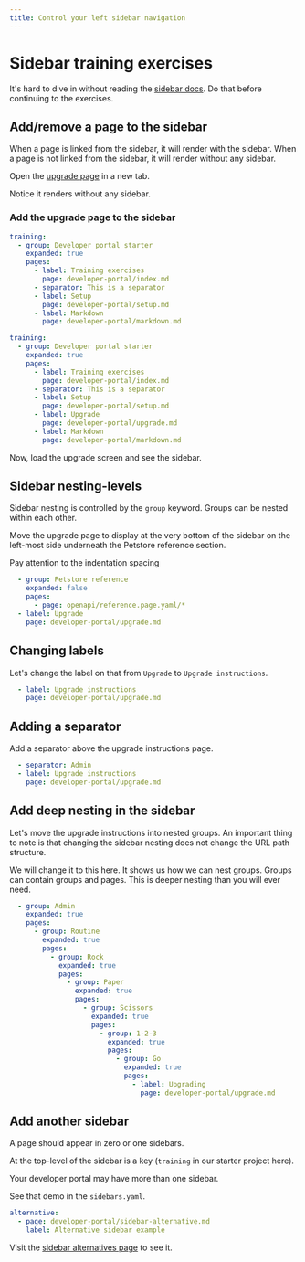 ```yaml
---
title: Control your left sidebar navigation
---
```


# Sidebar training exercises

It's hard to dive in without reading the [sidebar docs](https://docs.redoc.ly/developer-portal/sidebar-nav/).
Do that before continuing to the exercises.


## Add/remove a page to the sidebar

When a page is linked from the sidebar, it will render with the sidebar.
When a page is not linked from the sidebar, it will render without any sidebar.

Open the [upgrade page](upgrade.md) in a new tab.

Notice it renders without any sidebar.

### Add the upgrade page to the sidebar

```yaml Before
training:
  - group: Developer portal starter
    expanded: true
    pages:
      - label: Training exercises
        page: developer-portal/index.md
      - separator: This is a separator
      - label: Setup
        page: developer-portal/setup.md
      - label: Markdown
        page: developer-portal/markdown.md

```

```yaml After
training:
  - group: Developer portal starter
    expanded: true
    pages:
      - label: Training exercises
        page: developer-portal/index.md
      - separator: This is a separator
      - label: Setup
        page: developer-portal/setup.md
      - label: Upgrade
        page: developer-portal/upgrade.md
      - label: Markdown
        page: developer-portal/markdown.md
```

Now, load the upgrade screen and see the sidebar.


## Sidebar nesting-levels

Sidebar nesting is controlled by the `group` keyword.
Groups can be nested within each other.

Move the upgrade page to display at the very bottom of the sidebar on the left-most side underneath the Petstore reference section.

<div class="attention">Pay attention to the indentation spacing</div>

```yaml
  - group: Petstore reference
    expanded: false
    pages:
      - page: openapi/reference.page.yaml/*
  - label: Upgrade
    page: developer-portal/upgrade.md
```

## Changing labels

Let's change the label on that from `Upgrade` to `Upgrade instructions`.

```yaml
  - label: Upgrade instructions
    page: developer-portal/upgrade.md
```

## Adding a separator

Add a separator above the upgrade instructions page.

```yaml
  - separator: Admin
  - label: Upgrade instructions
    page: developer-portal/upgrade.md
```

## Add deep nesting in the sidebar

Let's move the upgrade instructions into nested groups.
An important thing to note is that changing the sidebar nesting does not change the URL path structure.

We will change it to this here.
It shows us how we can nest groups.
Groups can contain groups and pages.
This is deeper nesting than you will ever need.

```yaml
  - group: Admin
    expanded: true
    pages:
      - group: Routine
        expanded: true
        pages:
          - group: Rock
            expanded: true
            pages:
              - group: Paper
                expanded: true
                pages:
                  - group: Scissors
                    expanded: true
                    pages:
                      - group: 1-2-3
                        expanded: true
                        pages:
                          - group: Go
                            expanded: true
                            pages:
                              - label: Upgrading
                                page: developer-portal/upgrade.md
```

## Add another sidebar

A page should appear in zero or one sidebars.

At the top-level of the sidebar is a key (`training` in our starter project here).

Your developer portal may have more than one sidebar.

See that demo in the `sidebars.yaml`.

```yaml
alternative:
  - page: developer-portal/sidebar-alternative.md
    label: Alternative sidebar example
```

Visit the [sidebar alternatives page](sidebar-alternative.md) to see it.
